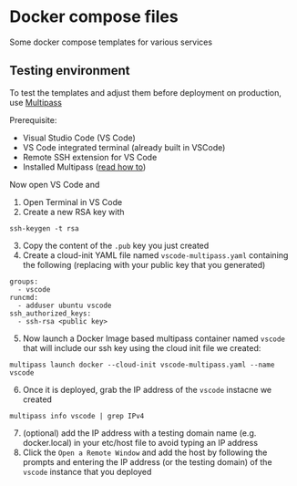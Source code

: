# Docker compose files

Some docker compose templates for various services

## Testing environment

To test the templates and adjust them before deployment on production, use [Multipass](https://multipass.run/)

Prerequisite:
- Visual Studio Code (VS Code)
- VS Code integrated terminal (already built in VSCode)
- Remote SSH extension for VS Code
- Installed Multipass ([read how to](https://multipass.run/install))

Now open VS Code and 
1. Open Terminal in VS Code
2. Create a new RSA key with 
```
ssh-keygen -t rsa
```

3. Copy the content of the `.pub` key you just created
4. Create a cloud-init YAML file named  `vscode-multipass.yaml` containing the following (replacing with your public key that you generated)
```
groups:
  - vscode
runcmd:
  - adduser ubuntu vscode
ssh_authorized_keys:
  - ssh-rsa <public key>
```
5. Now launch a Docker Image based multipass container named `vscode` that will include our ssh key using the cloud init file we created: 
```
multipass launch docker --cloud-init vscode-multipass.yaml --name vscode
```
6. Once it is deployed, grab the IP address of the `vscode` instacne we created 
```
multipass info vscode | grep IPv4
```
7. (optional) add the IP address with a testing domain name (e.g. docker.local) in your etc/host file to avoid typing an IP address
8. Click the `Open a Remote Window` and add the host by following the prompts and entering the IP address (or the testing domain) of the `vscode` instance that you deployed